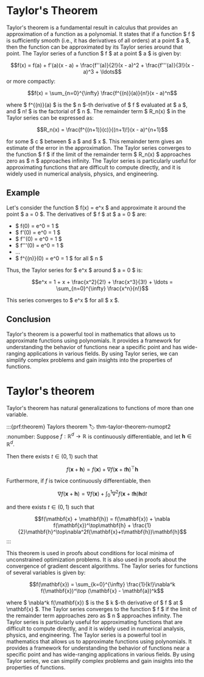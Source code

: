 # Taylor's Theorem

Taylor's theorem is a fundamental result in calculus that provides an approximation of a function as a polynomial. It states that if a function $ f $ is sufficiently smooth (i.e., it has derivatives of all orders) at a point $ a $, then the function can be approximated by its Taylor series around that point.
The Taylor series of a function $ f $ at a point $ a $ is given by:

$$f(x) = f(a) + f'(a)(x - a) + \frac{f''(a)}{2!}(x - a)^2 + \frac{f'''(a)}{3!}(x - a)^3 + \ldots$$
or more compactly:

$$f(x) = \sum_{n=0}^{\infty} \frac{f^{(n)}(a)}{n!}(x - a)^n$$

where $ f^{(n)}(a) $ is the $ n $-th derivative of $ f $ evaluated at $ a $, and $ n! $ is the factorial of $ n $.
The remainder term $ R_n(x) $ in the Taylor series can be expressed as:

$$R_n(x) = \frac{f^{(n+1)}(c)}{(n+1)!}(x - a)^{n+1}$$

for some $ c $ between $ a $ and $ x $. This remainder term gives an estimate of the error in the approximation.
The Taylor series converges to the function $ f $ if the limit of the remainder term $ R_n(x) $ approaches zero as $ n $ approaches infinity.
The Taylor series is particularly useful for approximating functions that are difficult to compute directly, and it is widely used in numerical analysis, physics, and engineering.

## Example
Let's consider the function $ f(x) = e^x $ and approximate it around the point $ a = 0 $.
The derivatives of $ f $ at $ a = 0 $ are:
- $ f(0) = e^0 = 1 $
- $ f'(0) = e^0 = 1 $
- $ f''(0) = e^0 = 1 $
- $ f'''(0) = e^0 = 1 $
- ...
- $ f^{(n)}(0) = e^0 = 1 $ for all $ n $

Thus, the Taylor series for $ e^x $ around $ a = 0 $ is:

$$e^x = 1 + x + \frac{x^2}{2!} + \frac{x^3}{3!} + \ldots = \sum_{n=0}^{\infty} \frac{x^n}{n!}$$

This series converges to $ e^x $ for all $ x $.


## Conclusion  
Taylor's theorem is a powerful tool in mathematics that allows us to approximate functions using polynomials. It provides a framework for understanding the behavior of functions near a specific point and has wide-ranging applications in various fields. By using Taylor series, we can simplify complex problems and gain insights into the properties of functions.

# Taylor's theorem
Taylor's theorem has natural generalizations to functions of more than one variable.

:::{prf:theorem} Taylors theorem
:label: thm-taylor-theorem-numopt2
:nonumber:
Suppose $f : \mathbb{R}^d \to \mathbb{R}$ is continuously differentiable, and let $\mathbf{h} \in \mathbb{R}^d$.

Then there exists $t \in (0,1)$ such that

$$f(\mathbf{x} + \mathbf{h}) = f(\mathbf{x}) + \nabla f(\mathbf{x} + t\mathbf{h})^\top\mathbf{h}$$

Furthermore, if $f$ is twice continuously differentiable, then

$$\nabla f(\mathbf{x} + \mathbf{h}) = \nabla f(\mathbf{x}) + \int_0^1 \nabla^2 f(\mathbf{x} + t\mathbf{h})\mathbf{h} \mathrm{d}{t}$$

and there exists $t \in (0,1)$ such that

$$f(\mathbf{x} + \mathbf{h}) = f(\mathbf{x}) + \nabla f(\mathbf{x})^\top\mathbf{h} + \frac{1}{2}\mathbf{h}^\top\nabla^2f(\mathbf{x}+t\mathbf{h})\mathbf{h}$$
:::

This theorem is used in proofs about conditions for local minima of unconstrained optimization problems.
It is also used in proofs about the convergence of gradient descent algorithms.
The Taylor series for functions of several variables is given by:

$$f(\mathbf{x}) = \sum_{k=0}^{\infty} \frac{1}{k!}\nabla^k f(\mathbf{x})^\top (\mathbf{x} - \mathbf{a})^k$$

where $ \nabla^k f(\mathbf{x}) $ is the $ k $-th derivative of $ f $ at $ \mathbf{x} $.
The Taylor series converges to the function $ f $ if the limit of the remainder term approaches zero as $ n $ approaches infinity.
The Taylor series is particularly useful for approximating functions that are difficult to compute directly, and it is widely used in numerical analysis, physics, and engineering.
The Taylor series is a powerful tool in mathematics that allows us to approximate functions using polynomials. It provides a framework for understanding the behavior of functions near a specific point and has wide-ranging applications in various fields. By using Taylor series, we can simplify complex problems and gain insights into the properties of functions.

